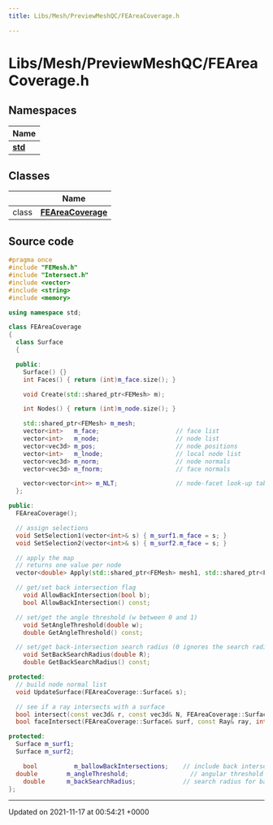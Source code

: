 ```yaml
---
title: Libs/Mesh/PreviewMeshQC/FEAreaCoverage.h

---
```


# Libs/Mesh/PreviewMeshQC/FEAreaCoverage.h



## Namespaces

| Name           |
| -------------- |
| **[std](../Namespaces/namespacestd.md)**  |

## Classes

|                | Name           |
| -------------- | -------------- |
| class | **[FEAreaCoverage](../Classes/classFEAreaCoverage.md)**  |




## Source code

```cpp
#pragma once
#include "FEMesh.h"
#include "Intersect.h"
#include <vector>
#include <string>
#include <memory>

using namespace std;

class FEAreaCoverage
{
  class Surface
  {

  public:
    Surface() {}
    int Faces() { return (int)m_face.size(); }

    void Create(std::shared_ptr<FEMesh> m);

    int Nodes() { return (int)m_node.size(); }

    std::shared_ptr<FEMesh> m_mesh;
    vector<int>   m_face;                     // face list
    vector<int>   m_node;                     // node list
    vector<vec3d> m_pos;                      // node positions
    vector<int>   m_lnode;                    // local node list
    vector<vec3d> m_norm;                     // node normals
    vector<vec3d> m_fnorm;                    // face normals

    vector<vector<int>> m_NLT;                // node-facet look-up table
  };

public:
  FEAreaCoverage();

  // assign selections
  void SetSelection1(vector<int>& s) { m_surf1.m_face = s; }
  void SetSelection2(vector<int>& s) { m_surf2.m_face = s; }

  // apply the map
  // returns one value per node
  vector<double> Apply(std::shared_ptr<FEMesh> mesh1, std::shared_ptr<FEMesh> mesh2);

  // get/set back intersection flag
    void AllowBackIntersection(bool b);
    bool AllowBackIntersection() const;

  // set/get the angle threshold (w between 0 and 1)
    void SetAngleThreshold(double w);
    double GetAngleThreshold() const;

  // set/get back-intersection search radius (0 ignores the search radius)
    void SetBackSearchRadius(double R);
    double GetBackSearchRadius() const;

protected:
  // build node normal list
  void UpdateSurface(FEAreaCoverage::Surface& s);

  // see if a ray intersects with a surface
  bool intersect(const vec3d& r, const vec3d& N, FEAreaCoverage::Surface& surf, Intersection& q);
  bool faceIntersect(FEAreaCoverage::Surface& surf, const Ray& ray, int nface, Intersection& q);

protected:
  Surface m_surf1;
  Surface m_surf2;

    bool          m_ballowBackIntersections;    // include back intersections
  double        m_angleThreshold;                 // angular threshold (between 0 and 1)
    double      m_backSearchRadius;             // search radius for back intersections (set to 0 to ignore)
};
```


-------------------------------

Updated on 2021-11-17 at 00:54:21 +0000
